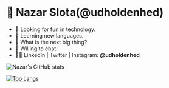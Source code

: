 # 👋 Nazar Slota(@udholdenhed)
- 🔭 Looking for fun in technology.
- 👀 Learning new languages.
- 🤔 What is the next big thing?
- 💬 Willing to chat.
- 👨‍💻 LinkedIn | Twitter | Instagram: **@udholdenhed**

![Nazar's GitHub stats](https://github-readme-stats.vercel.app/api?username=udholdenhed&theme=synthwave&show_icons=true)

[![Top Langs](https://github-readme-stats.vercel.app/api/top-langs/?username=udholdenhed&theme=synthwave&layout=compact)](https://github.com/anuraghazra/github-readme-stats)
